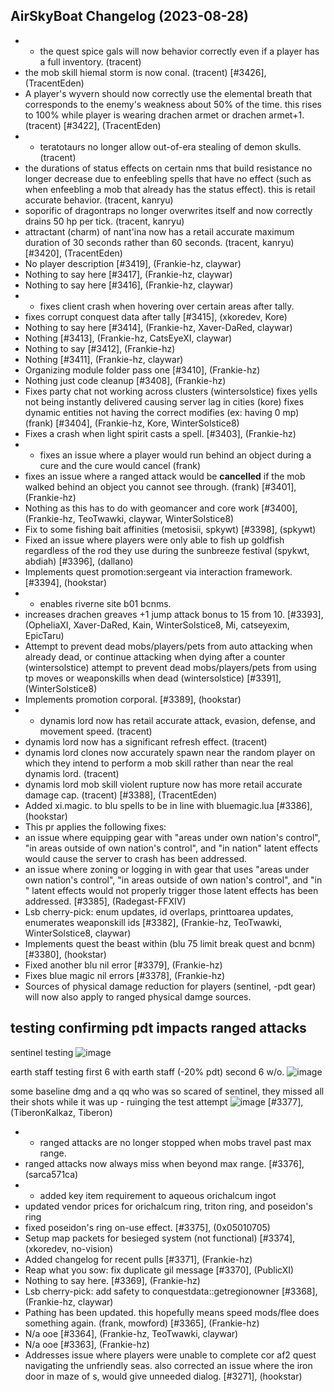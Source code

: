 ## AirSkyBoat Changelog (2023-08-28)
- - the quest spice gals will now behavior correctly even if a player has a full inventory. (tracent) - the mob skill hiemal storm is now conal. (tracent) [#3426], (TracentEden)
- A player's wyvern should now correctly use the elemental breath that corresponds to the enemy's weakness about 50% of the time. this rises to 100% while player is wearing drachen armet or drachen armet+1. (tracent) [#3422], (TracentEden)
- - teratotaurs no longer allow out-of-era stealing of demon skulls. (tracent) - the durations of status effects on certain nms that build resistance no longer decrease due to enfeebling spells that have no effect (such as when enfeebling a mob that already has the status effect). this is retail accurate behavior. (tracent, kanryu) - soporific of dragontraps no longer overwrites itself and now correctly drains 50 hp per tick. (tracent, kanryu) - attractant (charm) of nant'ina now has a retail accurate maximum duration of 30 seconds rather than 60 seconds. (tracent, kanryu) [#3420], (TracentEden)
- No player description [#3419], (Frankie-hz, claywar)
- Nothing to say here [#3417], (Frankie-hz, claywar)
- Nothing to say here [#3416], (Frankie-hz, claywar)
- - fixes client crash when hovering over certain areas after tally. - fixes corrupt conquest data after tally [#3415], (xkoredev, Kore)
- Nothing to say here [#3414], (Frankie-hz, Xaver-DaRed, claywar)
- Nothing [#3413], (Frankie-hz, CatsEyeXI, claywar)
- Nothing to say [#3412], (Frankie-hz)
- Nothing [#3411], (Frankie-hz, claywar)
- Organizing module folder pass one [#3410], (Frankie-hz)
- Nothing just code cleanup [#3408], (Frankie-hz)
- Fixes party chat not working across clusters (wintersolstice) fixes yells not being instantly delivered causing server lag in cities (kore) fixes dynamic entities not having the correct modifies (ex: having 0 mp) (frank) [#3404], (Frankie-hz, Kore, WinterSolstice8)
- Fixes a crash when light spirit casts a spell. [#3403], (Frankie-hz)
- - fixes an issue where a player would run behind an object during a cure and the cure would cancel (frank) - fixes an issue where a ranged attack would be **cancelled** if the mob walked behind an object you cannot see through. (frank) [#3401], (Frankie-hz)
- Nothing as this has to do with geomancer and core work [#3400], (Frankie-hz, TeoTwawki, claywar, WinterSolstice8)
- Fix to some fishing bait affinities (metosisii, spkywt) [#3398], (spkywt)
- Fixed an issue where players were only able to fish up goldfish regardless of the rod they use during the sunbreeze festival (spykwt, abdiah) [#3396], (dallano)
- Implements quest promotion:sergeant via interaction framework. [#3394], (hookstar)
- - enables riverne site b01 bcnms. - increases drachen greaves +1 jump attack bonus to 15 from 10. [#3393], (OpheliaXI, Xaver-DaRed, Kain, WinterSolstice8, Mi, catseyexim, EpicTaru)
- Attempt to prevent dead mobs/players/pets from auto attacking when already dead, or continue attacking when dying after a counter (wintersolstice) attempt to prevent dead mobs/players/pets from using tp moves or weaponskills when dead (wintersolstice) [#3391], (WinterSolstice8)
- Implements promotion corporal. [#3389], (hookstar)
- - dynamis lord now has retail accurate attack, evasion, defense, and movement speed. (tracent) - dynamis lord now has a significant refresh effect. (tracent) - dynamis lord clones now accurately spawn near the random player on which they intend to perform a mob skill rather than near the real dynamis lord. (tracent) - dynamis lord mob skill violent rupture now has more retail accurate damage cap. (tracent) [#3388], (TracentEden)
- Added xi.magic. to blu spells to be in line with bluemagic.lua [#3386], (hookstar)
- This pr applies the following fixes: - an issue where equipping gear with "areas under own nation's control", "in areas outside of own nation's control", and "in nation" latent effects would cause the server to crash has been addressed. - an issue where zoning or logging in with gear that uses "areas under own nation's control", "in areas outside of own nation's control", and "in <nation>" latent effects would not properly trigger those latent effects has been addressed. [#3385], (Radegast-FFXIV)
- Lsb cherry-pick: enum updates, id overlaps, printtoarea updates, enumerates weaponskill ids [#3382], (Frankie-hz, TeoTwawki, WinterSolstice8, claywar)
- Implements quest the beast within (blu 75 limit break quest and bcnm) [#3380], (hookstar)
- Fixed another blu nil error [#3379], (Frankie-hz)
- Fixes blue magic nil errors [#3378], (Frankie-hz)
- Sources of physical damage reduction for players (sentinel, -pdt gear) will now also apply to ranged physical damge sources.  ## testing confirming pdt impacts ranged attacks sentinel testing ![image](https://github.com/airskyboat/airskyboat/assets/105882290/8193ac68-90d9-4e00-a572-b9311ecdea38)  earth staff testing first 6 with earth staff (-20% pdt) second 6 w/o. ![image](https://github.com/airskyboat/airskyboat/assets/105882290/486cf879-76c1-44a9-b5a9-e009ac097047)  some baseline dmg and a qq who was so scared of sentinel, they missed all their shots while it was up - ruinging the test attempt ![image](https://github.com/airskyboat/airskyboat/assets/105882290/1572c5f5-7b05-4576-a1fb-cdf6a3e3a660) [#3377], (TiberonKalkaz, Tiberon)
- - ranged attacks are no longer stopped when mobs travel past max range. - ranged attacks now always miss when beyond max range. [#3376], (sarca571ca)
- - added key item requirement to aqueous orichalcum ingot - updated vendor prices for orichalcum ring, triton ring, and poseidon's ring - fixed poseidon's ring on-use effect. [#3375], (0x05010705)
- Setup map packets for besieged system (not functional) [#3374], (xkoredev, no-vision)
- Added changelog for recent pulls [#3371], (Frankie-hz)
- Reap what you sow: fix duplicate gil message [#3370], (PublicXI)
- Nothing to say here. [#3369], (Frankie-hz)
- Lsb cherry-pick: add safety to conquestdata::getregionowner [#3368], (Frankie-hz, claywar)
- Pathing has been updated. this hopefully means speed mods/flee does something again. (frank, mowford) [#3365], (Frankie-hz)
- N/a ooe [#3364], (Frankie-hz, TeoTwawki, claywar)
- N/a ooe [#3363], (Frankie-hz)
- Addresses issue where players were unable to complete cor af2 quest navigating the unfriendly seas. also corrected an issue where the iron door in maze of s, would give unneeded dialog. [#3271], (hookstar)
